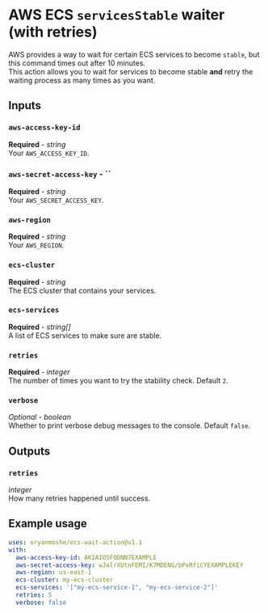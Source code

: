 # AWS ECS `servicesStable` waiter (with retries)

AWS provides a way to wait for certain ECS services to become `stable`, but this command times out after 10 minutes.\
This action allows you to wait for services to become stable **and** retry the waiting process as many times as you want.

## Inputs

### `aws-access-key-id`

**Required** - _string_\
Your `AWS_ACCESS_KEY_ID`.

### `aws-secret-access-key` - ``

**Required** - _string_\
Your `AWS_SECRET_ACCESS_KEY`.

### `aws-region`

**Required** - _string_\
Your `AWS_REGION`.

### `ecs-cluster`

**Required** - _string_\
The ECS cluster that contains your services.

### `ecs-services`

**Required** - _string[]_\
A list of ECS services to make sure are stable.

### `retries`

**Required** - _integer_\
The number of times you want to try the stability check. Default `2`.

### `verbose`

_Optional_ - _boolean_\
Whether to print verbose debug messages to the console. Default `false`.

## Outputs

### `retries`

_integer_\
How many retries happened until success.

## Example usage

```yaml
uses: oryanmoshe/ecs-wait-action@v1.1
with:
  aws-access-key-id: AKIAIOSFODNN7EXAMPLE
  aws-secret-access-key: wJalrXUtnFEMI/K7MDENG/bPxRfiCYEXAMPLEKEY
  aws-region: us-east-1
  ecs-cluster: my-ecs-cluster
  ecs-services: '["my-ecs-service-1", "my-ecs-service-2"]'
  retries: 5
  verbose: false
```
